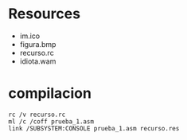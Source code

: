 # Resources

- im.ico
- figura.bmp
- recurso.rc
- idiota.wam

# compilacion

```
rc /v recurso.rc
ml /c /coff prueba_1.asm
link /SUBSYSTEM:CONSOLE prueba_1.asm recurso.res
```
